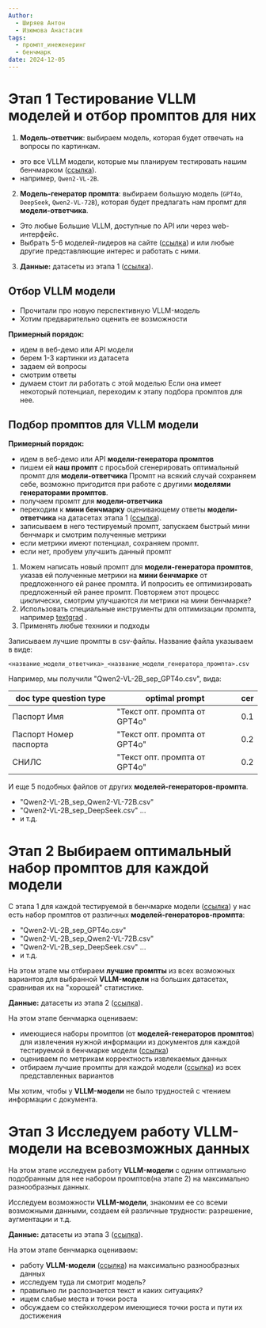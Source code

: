 ```yaml
---
Author:
  - Ширяев Антон
  - Изюмова Анастасия
tags:
  - промпт_инеженеринг
  - бенчмарк
date: 2024-12-05
---
```

# Этап 1 Тестирование VLLM моделей и  отбор промптов для них

1. **Модель-ответчик**: выбираем модель, которая будет отвечать на вопросы по картинкам.
* это все VLLM модели, которые мы планируем тестировать нашим бенчмарком ([ссылка](cards/Выбранные%20модели%20для%20оценки%20бенчмарком.md)).
* например, `Qwen2-VL-2B`.

2. **Модель-генератор промпта**: выбираем большую модель (`GPT4o`, `DeepSeek`, `Qwen2-VL-72B`), которая будет предлагать нам пропмт для **модели-ответчика**.

* Это любые Большие VLLM, доступные по API или через web-интерфейс.
* Выбрать 5-6 моделей-лидеров на сайте ([ссылка](https://lmarena.ai/)) и или любые другие представляющие интерес и работать с ними.

3. **Данные:** датасеты из этапа 1 ([ссылка](cards/Датасеты%20для%20бенчмарка.md)).

## Отбор VLLM модели

* Прочитали про новую перспективную VLLM-модель
* Хотим предварительно оценить ее возможности

**Примерный порядок:**
* идем в веб-демо или API модели
* берем 1-3 картинки из датасета
* задаем ей вопросы
* смотрим ответы
* думаем стоит ли работать с этой моделью
Если она имеет некоторый потенциал, переходим к этапу подбора промптов для нее.

## Подбор промптов для VLLM модели

**Примерный порядок:**
* идем в веб-демо или API **модели-генератора промптов**
* пишем ей **наш промпт** с просьбой сгенерировать оптимальный промпт для **модели-ответчика**
Промпт на всякий случай сохраняем себе, возможно пригодится при работе с другими **моделями генераторами промптов**.
* получаем промпт для **модели-ответчика**
* переходим к **мини бенчмарку** оценивающему ответы **модели-ответчика** на датасетах этапа 1 ([ссылка](cards/Датасеты%20для%20бенчмарка.md)).
* записываем в него тестируемый промпт, запускаем быстрый мини бенчмарк и смотрим полученные метрики
* если метрики имеют потенциал, сохраняем промпт.
* если нет, пробуем улучшить данный промпт
1. Можем написать новый промпт для **модели-генератора промптов**, указав ей полученные метрики на **мини бенчмарке** от предложенного ей ранее промпта. И попросить ее оптимизировать предложенный ей ранее промпт. Повторяем этот процесс циклически, смотрим улучшаются ли метрики на мини бенчмарке?
2. Использовать специальные инструменты для оптимизации промпта, например [textgrad](https://github.com/zou-group/textgrad) .
3. Применять любые техники и подходы

Записываем лучшие промпты в csv-файлы.
Название файла указываем в виде:
```
<название_модели_ответчика>_<название_модели_генератора_промпта>.csv
```

Например, мы получили "Qwen2-VL-2B_sep_GPT4o.csv", вида:

| doc type question type | optimal prompt                | cer |
| ---------------------- | ----------------------------- | --- |
| Паспорт Имя            | "Текст опт. промпта от GPT4o" | 0.1 |
| Паспорт Номер паспорта | "Текст опт. промпта от GPT4o" | 0.2 |
| СНИЛС                  | "Текст опт. промпта от GPT4o" | 0.2 |
И еще 5 подобных файлов от других **моделей-генераторов-промпта**.
* "Qwen2-VL-2B_sep_Qwen2-VL-72B.csv"
* "Qwen2-VL-2B_sep_DeepSeek.csv"
...
* и т.д.

# Этап 2 Выбираем оптимальный набор промптов для каждой модели

С этапа 1 для каждой тестируемой в бенчмарке модели ([ссылка](cards/Выбранные%20модели%20для%20оценки%20бенчмарком.md)) у нас есть набор промптов от различных **моделей-генераторов-промпта**:

* "Qwen2-VL-2B_sep_GPT4o.csv"
* "Qwen2-VL-2B_sep_Qwen2-VL-72B.csv"
* "Qwen2-VL-2B_sep_DeepSeek.csv"
...
* и т.д.

На этом этапе мы отбираем **лучшие промпты** из всех возможных вариантов для выбранной **VLLM-модели** на больших датасетах, сравнивая их на "хорошей" статистике.

**Данные:** датасеты из этапа 2 ([ссылка](cards/Датасеты%20для%20бенчмарка.md)).

На этом этапе бенчмарка оцениваем:
* имеющиеся наборы промптов (от **моделей-генераторов промптов**) для извлечения нужной информации из документов для каждой тестируемой в бенчмарке модели ([ссылка](cards/Выбранные%20модели%20для%20оценки%20бенчмарком.md))
* оцениваем по метрикам корректность извлекаемых данных
* отбираем лучшие промпты для каждой модели ([ссылка](cards/Выбранные%20модели%20для%20оценки%20бенчмарком.md)) из всех представленных вариантов

Мы хотим, чтобы у **VLLM-модели** не было трудностей с чтением информации с документа.

# Этап 3 Исследуем работу VLLM-модели на всевозможных данных

На этом этапе исследуем работу **VLLM-модели** с одним оптимально подобранным для нее набором промптов(на этапе 2) на максимально разнообразных данных.

Исследуем возможности **VLLM-модели**, знакомим ее со всеми возможными данными, создаем ей различные трудности: разрешение, аугментации и т.д.

**Данные:** датасеты из этапа 3 ([ссылка](cards/Датасеты%20для%20бенчмарка.md)).

На этом этапе бенчмарка оцениваем:
* работу **VLLM-модели** ([ссылка](cards/Выбранные%20модели%20для%20оценки%20бенчмарком.md)) на максимально разнообразных данных
* исследуем туда ли смотрит модель?
* правильно ли распознается текст и каких ситуациях?
* ищем слабые места и точки роста
* обсуждаем со стейкхолдером имеющиеся точки роста и пути их достижения